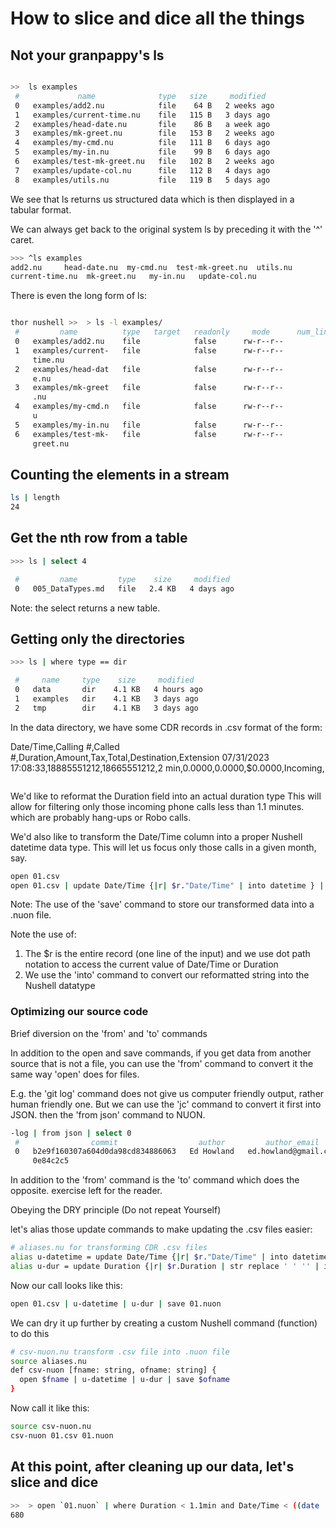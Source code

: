 # How to slice and dice all the things


## Not your granpappy's ls

```sh

>>  ls examples
 #             name              type   size     modified   
 0   examples/add2.nu            file    64 B   2 weeks ago 
 1   examples/current-time.nu    file   115 B   3 days ago  
 2   examples/head-date.nu       file    86 B   a week ago  
 3   examples/mk-greet.nu        file   153 B   2 weeks ago 
 4   examples/my-cmd.nu          file   111 B   6 days ago  
 5   examples/my-in.nu           file    99 B   6 days ago  
 6   examples/test-mk-greet.nu   file   102 B   2 weeks ago 
 7   examples/update-col.nu      file   112 B   4 days ago  
 8   examples/utils.nu           file   119 B   5 days ago  
```


We see that ls returns us structured data which is then displayed in a tabular format.

We can always get back to the original system ls by preceding it with the '^' caret.

```sh
>>> ^ls examples
add2.nu     head-date.nu  my-cmd.nu  test-mk-greet.nu  utils.nu
current-time.nu  mk-greet.nu   my-in.nu   update-col.nu
````


There is even the long form of ls:

```sh

thor nushell >>  > ls -l examples/
 #         name          type   target   readonly     mode      num_links   ... 
 0   examples/add2.nu    file            false      rw-r--r--           1   ... 
 1   examples/current-   file            false      rw-r--r--           1   ... 
     time.nu                                                                    
 2   examples/head-dat   file            false      rw-r--r--           1   ... 
     e.nu                                                                       
 3   examples/mk-greet   file            false      rw-r--r--           1   ... 
     .nu                                                                        
 4   examples/my-cmd.n   file            false      rw-r--r--           1   ... 
     u                                                                          
 5   examples/my-in.nu   file            false      rw-r--r--           1   ... 
 6   examples/test-mk-   file            false      rw-r--r--           1   ... 
     greet.nu                                                                    7   examples/update-c   file            false      rw-r--r--           1   ...      ol.nu                                                                       8   examples/utils.nu   file            false      rw-r--r--           1   ... thor nushell >>  > 
```

## Counting the elements in a stream

```sh
ls | length
24
```

## Get the nth row from a table

```sh
>>> ls | select 4

 #         name         type    size     modified  
 0   005_DataTypes.md   file   2.4 KB   4 days ago 
```

Note: the select returns a new table.



## Getting only the directories

```sh
>>> ls | where type == dir

 #     name     type    size     modified   
 0   data       dir    4.1 KB   4 hours ago 
 1   examples   dir    4.1 KB   3 days ago  
 2   tmp        dir    4.1 KB   3 days ago  
```



In the data directory, we have some CDR records in .csv format of the form:

Date/Time,Calling #,Called #,Duration,Amount,Tax,Total,Destination,Extension
07/31/2023 17:08:33,18885551212,18665551212,2 min,$0.0000,$0.0000,$0.0000,Incoming,
```
```

We'd like to reformat the Duration field into an actual duration type
This will allow for filtering only those incoming phone calls less than 1.1
minutes. which are probably hang-ups or Robo calls.


We'd also like to transform the Date/Time column into a proper Nushell
datetime data type. This will let us focus only those calls in a given month, say.

```sh
open 01.csv
open 01.csv | update Date/Time {|r| $r."Date/Time" | into datetime } | update Date/Time {|r| $r."Date/Time" | into datetime } |  update Duration {|r| $r.Duration | str replace ' ' '' | into duration } | save 01.nuon
```


Note: The use of the 'save' command  to store our transformed data into a .nuon file.

Note the use of:

1. The $r is the entire record (one line of the input) and we use dot path notation to access the current value of Date/Time or Duration
2. We use the 'into' command to convert our reformatted string into the Nushell datatype

### Optimizing our source code

Brief diversion on   the 'from' and 'to' commands

In addition to the open and save commands, if you get data from another source
that is not a file, you can use the 'from' command to convert it the same way
'open' does for files.

E.g. the 'git log' command does not give us computer friendly output, rather
human friendly one. But we can use the 'jc' command to convert it first into
JSON. then the 'from json' command to  NUON.

```sh
-log | from json | select 0
 #                commit                  author         author_email       ... 
 0   b2e9f160307a604d0da98cd834886063   Ed Howland   ed.howland@gmail.com   ... 
     0e84c2c5                                                                   
```



In addition to the 'from' command is the 'to' command which does the opposite.
exercise left for the reader.



Obeying the DRY principle (Do not repeat Yourself)

let's alias those update commands to make updating the .csv files easier:

```sh
# aliases.nu for transforming CDR .csv files
alias u-datetime = update Date/Time {|r| $r."Date/Time" | into datetime }
alias u-dur = update Duration {|r| $r.Duration | str replace ' ' '' | into duration }
```

Now our call looks like this:

```sh
open 01.csv | u-datetime | u-dur | save 01.nuon
```



We can dry it up further by creating a custom Nushell command (function) to do this

```sh
# csv-nuon.nu transform .csv file into .nuon file
source aliases.nu
def csv-nuon [fname: string, ofname: string] {
  open $fname | u-datetime | u-dur | save $ofname
}
```

Now call it like this:

```sh
source csv-nuon.nu
csv-nuon 01.csv 01.nuon
```


## At this point,  after cleaning up our data, let's slice and dice


```sh
>>  > open `01.nuon` | where Duration < 1.1min and Date/Time < ((date  now) - 31day) and Destination == "Incoming" | length
680
```
